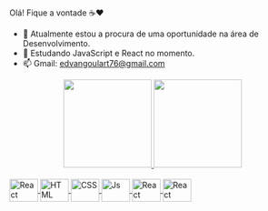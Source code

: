 Olá! Fique a vontade ☕❤️

- 🔭 Atualmente estou a procura de uma oportunidade na área de Desenvolvimento.
- 🌱 Estudando JavaScript e React no momento.
- 📫 Gmail: edvangoulart76@gmail.com

<div align="center">
  <a href="https://github.com/EdvanGoulart">
  <img height="155em" src="https://github-readme-stats.vercel.app/api?username=EdvanGoulart&show_icons=true&theme=aura&include_all_commits=true&count_private=true"/>
  <img height="155em" src="https://github-readme-stats.vercel.app/api/top-langs/?username=EdvanGoulart&layout=compact&langs_count=7&theme=aura"/>
</div>
  
 <div style="display: inline_block"><br>
  <img align="center" alt="React" height="40" width="50" src="https://cdn.jsdelivr.net/gh/devicons/devicon/icons/c/c-original.svg">
  <img align="center" alt="HTML" height="40" width="50" src="https://cdn.jsdelivr.net/gh/devicons/devicon/icons/html5/html5-original-wordmark.svg">
  <img align="center" alt="CSS" height="40" width="50" src="https://cdn.jsdelivr.net/gh/devicons/devicon/icons/css3/css3-original-wordmark.svg">
  <img align="center" alt="Js" height="40" width="50" src="https://cdn.jsdelivr.net/gh/devicons/devicon/icons/javascript/javascript-original.svg">
  <img align="center" alt="React" height="40" width="50" src="https://cdn.jsdelivr.net/gh/devicons/devicon/icons/react/react-original-wordmark.svg">
  <img align="center" alt="React" height="40" width="50" src="https://cdn.jsdelivr.net/gh/devicons/devicon/icons/java/java-original-wordmark.svg"> 
</div>
